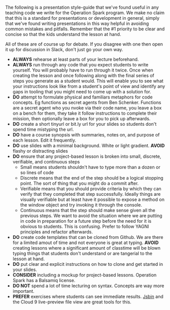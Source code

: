 The following is a presentation style-guide that we've found useful in any teaching code we write for the Operation Spark program. We make no claim that this is a standard for presentations or development in general, simply that we've found writing presentations in this way helpful in avoiding common mistakes and pitfalls. Remember that the #1 priority to be clear and concise so that the kids understand the lesson at hand.

All of these are of course up for debate. If you disagree with one then open it up for discussion in Slack, don't just go your own way.

* **ALWAYS** rehearse at least parts of your lecture beforehand.
* **ALWAYS** run through any code that you expect students to write yourself. You will probably have to run through it twice. Once when creating the lesson and once following along with the final series of steps you generate as a student would. This will enable you to see what your instructions look like from a student's point of view and identify any gaps in tooling that you might need to come up with a solution for.
* **DO** attempt to formulate physical and familiars metaphors for code concepts. Eg functions as secret agents from Ben Schenker. Functions are a secret agent who you nvoke via their code name, you leave a box on a bench for them, they take it follow instructions to complete their mission, then optionally leave a box for you to pick up afterwards.
* **DO** create a short tinyurl or bit.ly url for your slides so students don't spend time mistyping the url.
* **DO** have a course synopsis with summaries, notes on, and purpose of each lesson. Edit it frequently.
* **DO** use slides with a minimal background. White or light gradient. **AVOID** flashy or distracting slides
* **DO** ensure that any project-based lesson is broken into small, discrete, verifiable, and continuous steps
  * Small means students shouldn't have to type more than a dozen or so lines of code
  * Discrete means that the end of the step should be a logical stopping point. The sort of thing that you might do a commit after.
  * Verifiable means that you should provide criteria by which they can verify that they completed that step successfully. Ideally things are visually verifiable but at least have it possible to expose a method on the window object and try invoking it through the console.
  * Continuous means that the step should make sense given all the previous steps. We want to avoid the situation where we are putting in code in preparation for a future step before the need for it is obvious to students. This is confusing. Prefer to follow YAGNI principles and refactor afterwards.
* **DO** create code templates that can be cloned from Github. We are there for a limited amout of time and not everyone is great at typing. **AVOID** creating lessons where a significant amount of classtime will be blown typing things that students don't understand or are tangerial to the lesson at hand.
* **DO** put clear and explicit instructions on how to clone and get started in your slides.
* **CONSIDER** including a mockup for project-based lessons. Operation Spark has a Balsamiq license.
* **DO NOT** spend a lot of time lecturing on syntax. Concepts are way more important.
* **PREFER** exercises where students can see immediate results. [Jsbin](http://jsbin.com) and the Cloud 9 live-preview file view are great tools for this.
